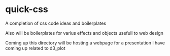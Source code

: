 # quick-css

A completion of css code ideas and boilerplates




Also will be boilerplates for varius effects and objects usefull to web design

Coming up this directory will be hosting a webpage for a presentation I have coming up related to d3_plot
